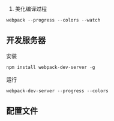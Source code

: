 
1. 美化编译过程

```javascript
webpack --progress --colors --watch
```

## 开发服务器

安装

```javascript
npm install webpack-dev-server -g
```

运行

```javascript
webpack-dev-server --progress --colors
```



## 配置文件
